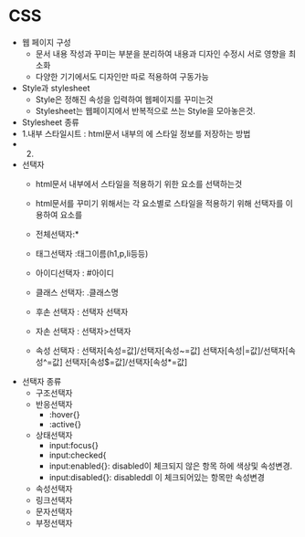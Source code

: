 # CSS
  - 웹 페이지 구성
    - 문서 내용 작성과 꾸미는 부분을 분리하여 내용과 디자인 수정시 서로 영향을 최소화
    - 다양한 기기에서도 디자인만 따로 적용하여 구동가능
  - Style과 stylesheet
    - Style은 정해진 속성을 입력하여 웹페이지를 꾸미는것
    - Stylesheet는 웹페이지에서 반복적으로 쓰는 Style을 모아놓은것.
  - Stylesheet 종류
   - 1.내부 스타일시트 : html문서 내부의 <style></style> 에 스타일 정보를 저장하는 방법
   - 2.
  - 선택자
    - html문서 내부에서 스타일을 적용하기 위한 요소를 선택하는것
    - html문서를 꾸미기 위해서는 각 요소별로 스타일을 적용하기 위해 선택자를 이용하여 요소를 
    
    - 전체선택자:*
    - 태그선택자 :태그이름(h1,p,li등등)
    - 아이디선택자 : #아이디
    - 클래스 선택자: .클래스명
    - 후손 선택자 : 선택자 선택자
    - 자손 선택자 : 선택자>선택자
    - 속성 선택자 : 선택자[속성=값]/선택자[속성~=값]
                    선택자[속성|=값]/선택자[속성^=값]
                    선택자[속성$=값]/선택자[속성*=값]
  - 선택자 종류
    - 구조선택자
    - 반응선택자
      - :hover{}<!--마우스를 올리면 선택한 색으로 테두리를 채움.-->
      - :active{}<!--클릭시에 테두리 안이 선택한 색상 및 정해진 룰로 바뀜-->
    - 상태선택자
      - input:focus{}<!--기본적으론 변화없으나 text창에 포커스로 클릭하면 텍스트창 색상이 변함.-->
      - input:checked{<!--체크항목에 사용할수있는 선택자로 체크항목에 체크시 크기를 조절할수있음-->
      - input:enabled{}: disabled이 체크되지 않은 항목 하에 색상및 속성변경.
      - input:disabled{}: disableddl 이 체크되어있는 항목만 속성변경
    - 속성선택자
    - 링크선택자
    - 문자선택자
    - 부정선택자
    
    
